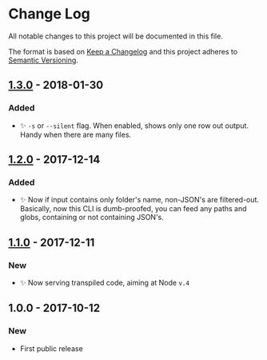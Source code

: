 # Change Log
All notable changes to this project will be documented in this file.

The format is based on [Keep a Changelog](http://keepachangelog.com/)
and this project adheres to [Semantic Versioning](http://semver.org/).

## [1.3.0] - 2018-01-30
### Added
- ✨ `-s` or `--silent` flag. When enabled, shows only one row out output. Handy when there are many files.

## [1.2.0] - 2017-12-14
### Added
- ✨ Now if input contains only folder's name, non-JSON's are filtered-out. Basically, now this CLI is dumb-proofed, you can feed any paths and globs, containing or not containing JSON's.

## [1.1.0] - 2017-12-11
### New
- ✨ Now serving transpiled code, aiming at Node `v.4`

## 1.0.0 - 2017-10-12
### New
- First public release

[1.3.0]: https://github.com/codsen/json-sort-cli/compare/v1.2.0...v1.3.0
[1.2.0]: https://github.com/codsen/json-sort-cli/compare/v1.1.0...v1.2.0
[1.1.0]: https://github.com/codsen/json-sort-cli/compare/v1.0.0...v1.1.0

